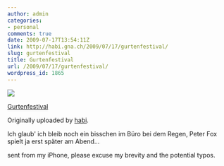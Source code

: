 ```yaml
---
author: admin
categories:
- personal
comments: true
date: 2009-07-17T13:54:11Z
link: http://habi.gna.ch/2009/07/17/gurtenfestival/
slug: gurtenfestival
title: Gurtenfestival
url: /2009/07/17/gurtenfestival/
wordpress_id: 1865
---
```


[![](http://farm3.static.flickr.com/2616/3728838011_d42318561c_m.jpg)](http://www.flickr.com/photos/habi/3728838011/)
   

 
  [Gurtenfestival](http://www.flickr.com/photos/habi/3728838011/)
    

  Originally uploaded by [habi](http://www.flickr.com/people/habi/).
 



Ich glaub' ich bleib noch ein bisschen im Büro bei dem Regen, Peter Fox spielt ja erst später am Abend...  

  

sent from my iPhone, please excuse my brevity and the potential typos.
  

